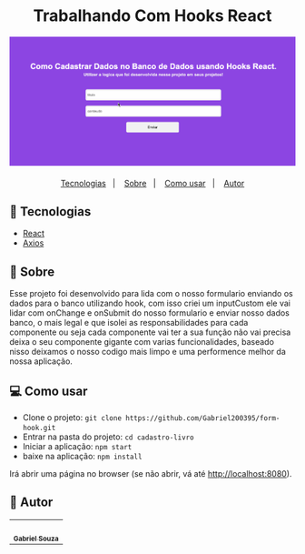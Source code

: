 <html>
   <body>
  <h1 align="center">Trabalhando Com Hooks React</h1>
<h4 align="center">
  <img src="./public/images/form-tela.gif"  /><br>
</h4>

<p align="center">
  <a href="#tecnologias">Tecnologias</a>&nbsp;&nbsp;&nbsp;|&nbsp;&nbsp;&nbsp;
  <a href="#page_facing_up-sobre">Sobre</a>&nbsp;&nbsp;&nbsp;|&nbsp;&nbsp;&nbsp;
  <a href="#-como-usar">Como usar</a>&nbsp;&nbsp;&nbsp;|&nbsp;&nbsp;&nbsp;
  <a href="#pencil-autor">Autor</a>
</p>


## :wrench: Tecnologias

<!--EXEMPLO:-->
- [React](https://pt-br.reactjs.org/)
- [Axios](https://www.npmjs.com/package/axios)

## :page_facing_up: Sobre

Esse projeto foi desenvolvido para lida com o nosso formulario enviando os dados para o banco utilizando hook, com isso criei um inputCustom ele vai lidar com onChange e onSubmit do nosso formulario e enviar nosso dados banco, o mais legal e que isolei as responsabilidades para  cada componente ou seja cada componente vai ter a sua função não vai precisa deixa o seu componente gigante com varias funcionalidades, baseado nisso deixamos o nosso codigo mais limpo e uma performence melhor da nossa aplicação.               
## 💻 Como usar

- Clone o projeto: `git clone https://github.com/Gabriel200395/form-hook.git`
- Entrar na pasta do projeto: `cd cadastro-livro`
- Iniciar a aplicação: `npm start`
- baixe na aplicação: `npm install`


Irá abrir uma página no browser (se não abrir, vá até [http://localhost:8080](http://localhost:8080/)).
## :pencil: Autor

<table>
  <tr>
    <td align="center"><a href="https://github.com/Gabriel200395"><img src="https://avatars2.githubusercontent.com/u/68435908?s=400&u=9cbee30d93471534b2bd12a6364edd45e618b923&v=4" width="100px;" alt=""/><br /><sub><b>Gabriel Souza</b></sub></a><br /></td>
  <tr>
</table>



